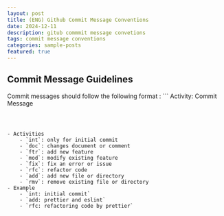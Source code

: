 ```yaml
---
layout: post
title: (ENG) Github Commit Message Conventions
date: 2024-12-11
description: gitub commmit message convetions
tags: commit message conventions
categories: sample-posts
featured: true
---
```


## **Commit Message Guidelines**

Commit messages should follow the following format : ```
Activity: Commit Message
```



- Activities
    - `int`: only for initial commit
    - `doc`: changes document or comment
    - `ftr`: add new feature
    - `mod`: modify existing feature
    - `fix`: fix an error or issue
    - `rfc`: refactor code
    - `add`: add new file or directory
    - `rmv`: remove existing file or directory
- Example
    - `int: initial commit`
    - `add: prettier and eslint`
    - `rfc: refactoring code by prettier`